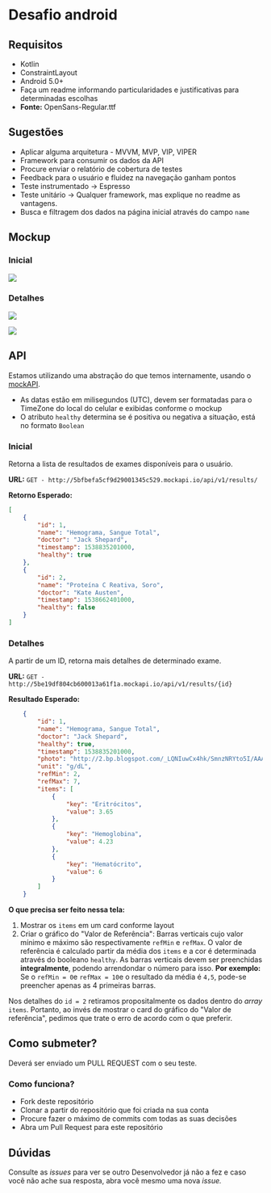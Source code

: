 ﻿Desafio android
====

## Requisitos

- Kotlin
- ConstraintLayout
- Android 5.0+
- Faça um readme informando particularidades e justificativas para determinadas escolhas
- **Fonte:** OpenSans-Regular.ttf

## Sugestões

- Aplicar alguma arquitetura - MVVM, MVP, VIP, VIPER
- Framework para consumir os dados da API
- Procure enviar o relatório de cobertura de testes
- Feedback para o usuário e fluidez na navegação ganham pontos
- Teste instrumentado -> Espresso
- Teste unitário -> Qualquer framework, mas explique no readme as vantagens.
- Busca e filtragem dos dados na página inicial através do campo `name`

## Mockup

### Inicial

![](heroscreen.png)

### Detalhes

![](details1.png)

![](details2.png)

## API

Estamos utilizando uma abstração do que temos internamente, usando o [mockAPI](www.mockapi.io).

- As datas estão em milisegundos (UTC), devem ser formatadas para o TimeZone do local do celular e exibidas conforme o mockup
- O atributo `healthy` determina se é positiva ou negativa a situação, está no formato `Boolean`

### Inicial
Retorna a lista de resultados de exames disponíveis para o usuário.

**URL:**
`GET - http://5bfbefa5cf9d29001345c529.mockapi.io/api/v1/results/`

**Retorno Esperado:**
```json
[
    {
        "id": 1,
        "name": "Hemograma, Sangue Total",
        "doctor": "Jack Shepard",
        "timestamp": 1538835201000,
        "healthy": true
    },
    {
        "id": 2,
        "name": "Proteína C Reativa, Soro",
        "doctor": "Kate Austen",
        "timestamp": 1538662401000,
        "healthy": false
    }
]
````

### Detalhes
A partir de um ID, retorna mais detalhes de determinado exame.

**URL:**
 `GET - http://5be19df804cb600013a61f1a.mockapi.io/api/v1/results/{id}`

**Resultado Esperado:**
```json
    {
        "id": 1,
        "name": "Hemograma, Sangue Total",
        "doctor": "Jack Shepard",
        "healthy": true,
        "timestamp": 1538835201000,
        "photo": "http://2.bp.blogspot.com/_LQNIuwCx4hk/SmnzNRYto5I/AAAAAAAABWs/tU_pjGNcbEI/s320/hurley.jpg",
        "unit": "g/dL",
        "refMin": 2,
        "refMax": 7,
        "items": [
            {
                "key": "Eritrócitos",
                "value": 3.65
            },
            {
                "key": "Hemoglobina",
                "value": 4.23
            },
            {
                "key": "Hematócrito",
                "value": 6
            }
        ]
    }
````

**O que precisa ser feito nessa tela:**
 1. Mostrar os `items` em um card conforme layout
 2. Criar o gráfico do "Valor de Referência": Barras verticais cujo valor mínimo e máximo são respectivamente `refMin` e `refMax`. O valor de referência é calculado partir da média dos `items` e a cor é determinada através do booleano `healthy`. As barras verticais devem ser preenchidas **integralmente**, podendo arrendondar o número para isso. **Por exemplo:** Se o `refMin = 0`e `refMax = 10`e o resultado da média é `4,5`, pode-se preencher apenas as 4 primeiras barras.
 
 Nos detalhes do `id = 2` retiramos propositalmente os dados dentro do *array* `items`. Portanto, ao invés de mostrar o card do gráfico do "Valor de referência", pedimos que trate o erro de acordo com o que preferir.

## Como submeter?

Deverá ser enviado um PULL REQUEST com o seu teste.

### Como funciona?

- Fork deste repositório
- Clonar a partir do repositório que foi criada na sua conta
- Procure fazer o máximo de commits com todas as suas decisões
- Abra um Pull Request para este repositório

## Dúvidas

Consulte as *issues* para ver se outro Desenvolvedor já não a fez e caso você não ache sua resposta, abra você mesmo uma nova *issue.*
